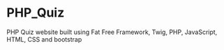 # PHP_Quiz
PHP Quiz website built using Fat Free Framework, Twig, PHP, JavaScript, HTML, CSS and bootstrap
